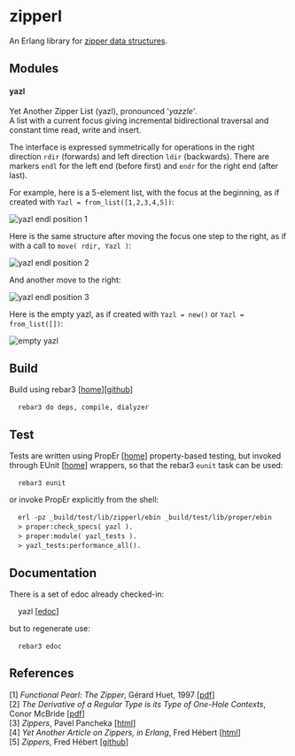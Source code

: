 # zipperl

An Erlang library for [zipper data structures](http://en.wikipedia.org/wiki/Zipper_%28data_structure%29).

## Modules

#### yazl 

Yet Another Zipper List (yazl), pronounced '_yazzle_'.    
A list with a current focus giving incremental bidirectional traversal and constant time read, write and insert.   

The interface is expressed symmetrically for operations in the right direction `rdir` (forwards) and left direction `ldir`  (backwards). There are markers `endl` for the left end (before first) and `endr` for the right end (after last).

For example, here is a 5-element list, with the focus at the beginning, as if created with `Yazl = from_list([1,2,3,4,5])`:

![yazl endl position 1](http://rawgit.com/mike-french/zipperl/master/doc/yazl-pos1.png)

Here is the same structure after moving the focus one step to the right, as if with a call to `move( rdir, Yazl )`:

![yazl endl position 2](http://rawgit.com/mike-french/zipperl/master/doc/yazl-pos2.png)

And another move to the right:

![yazl endl position 3](http://rawgit.com/mike-french/zipperl/master/doc/yazl-pos3.png)

Here is the empty yazl, as if created with `Yazl = new()` or `Yazl = from_list([])`:

![empty yazl](http://rawgit.com/mike-french/zipperl/master/doc/yazl-empty.png)

## Build

Build using rebar3 \[[home](http://www.rebar3.org/)\]\[[github](http://github.com/rebar/rebar3)\]

&nbsp; &nbsp; `rebar3 do deps, compile, dialyzer`

## Test

Tests are written using PropEr \[[home](http://proper.softlab.ntua.gr/)\] property-based testing, but invoked through EUnit \[[home](http://www.erlang.org/doc/apps/eunit/chapter.html)\] wrappers, so that the rebar3 `eunit` task can be used:

&nbsp; &nbsp; `rebar3 eunit`    

or invoke PropEr explicitly from the shell:

&nbsp; &nbsp; `erl -pz _build/test/lib/zipperl/ebin _build/test/lib/proper/ebin`    
&nbsp; &nbsp; `> proper:check_specs( yazl ).`     
&nbsp; &nbsp; `> proper:module( yazl_tests ).`    
&nbsp; &nbsp; `> yazl_tests:performance_all().`

## Documentation

There is a set of edoc already checked-in:

&nbsp; &nbsp; yazl \[[edoc](http://rawgit.com/mike-french/zipperl/master/doc/yazl.html)\]

but to regenerate use:

&nbsp; &nbsp; `rebar3 edoc`

## References

\[1\] _Functional Pearl: The Zipper_, Gérard Huet, 1997 \[[pdf](http://yquem.inria.fr/~huet/PUBLIC/zip.pdf)\]    
\[2\] _The Derivative of a Regular Type is its Type of One-Hole Contexts_, Conor McBride \[[pdf](http://strictlypositive.org/diff.pdf)\]    
\[3\] _Zippers_, Pavel Pancheka \[[html](https://pavpanchekha.com/blog/zippers/huet.html)\]    
\[4\] _Yet Another Article on Zippers, in Erlang_, Fred Hébert \[[html](http://ferd.ca/yet-another-article-on-zippers.html)\]    
\[5\] _Zippers_, Fred Hébert \[[github](https://github.com/ferd/zippers)\]




